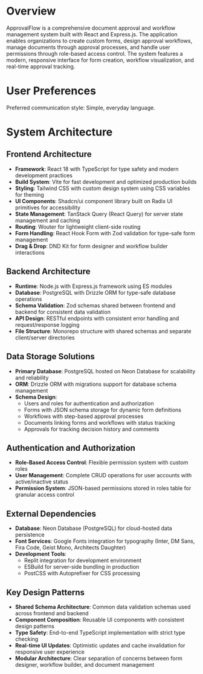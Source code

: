 # Overview

ApprovalFlow is a comprehensive document approval and workflow management system built with React and Express.js. The application enables organizations to create custom forms, design approval workflows, manage documents through approval processes, and handle user permissions through role-based access control. The system features a modern, responsive interface for form creation, workflow visualization, and real-time approval tracking.

# User Preferences

Preferred communication style: Simple, everyday language.

# System Architecture

## Frontend Architecture
- **Framework**: React 18 with TypeScript for type safety and modern development practices
- **Build System**: Vite for fast development and optimized production builds
- **Styling**: Tailwind CSS with custom design system using CSS variables for theming
- **UI Components**: Shadcn/ui component library built on Radix UI primitives for accessibility
- **State Management**: TanStack Query (React Query) for server state management and caching
- **Routing**: Wouter for lightweight client-side routing
- **Form Handling**: React Hook Form with Zod validation for type-safe form management
- **Drag & Drop**: DND Kit for form designer and workflow builder interactions

## Backend Architecture
- **Runtime**: Node.js with Express.js framework using ES modules
- **Database**: PostgreSQL with Drizzle ORM for type-safe database operations
- **Schema Validation**: Zod schemas shared between frontend and backend for consistent data validation
- **API Design**: RESTful endpoints with consistent error handling and request/response logging
- **File Structure**: Monorepo structure with shared schemas and separate client/server directories

## Data Storage Solutions
- **Primary Database**: PostgreSQL hosted on Neon Database for scalability and reliability
- **ORM**: Drizzle ORM with migrations support for database schema management
- **Schema Design**: 
  - Users and roles for authentication and authorization
  - Forms with JSON schema storage for dynamic form definitions
  - Workflows with step-based approval processes
  - Documents linking forms and workflows with status tracking
  - Approvals for tracking decision history and comments

## Authentication and Authorization
- **Role-Based Access Control**: Flexible permission system with custom roles
- **User Management**: Complete CRUD operations for user accounts with active/inactive status
- **Permission System**: JSON-based permissions stored in roles table for granular access control

## External Dependencies
- **Database**: Neon Database (PostgreSQL) for cloud-hosted data persistence
- **Font Services**: Google Fonts integration for typography (Inter, DM Sans, Fira Code, Geist Mono, Architects Daughter)
- **Development Tools**: 
  - Replit integration for development environment
  - ESBuild for server-side bundling in production
  - PostCSS with Autoprefixer for CSS processing

## Key Design Patterns
- **Shared Schema Architecture**: Common data validation schemas used across frontend and backend
- **Component Composition**: Reusable UI components with consistent design patterns
- **Type Safety**: End-to-end TypeScript implementation with strict type checking
- **Real-time UI Updates**: Optimistic updates and cache invalidation for responsive user experience
- **Modular Architecture**: Clear separation of concerns between form designer, workflow builder, and document management
